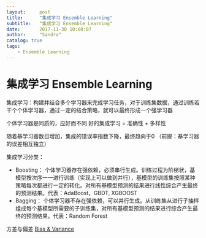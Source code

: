 ```yaml
---
layout:     post
title:      "集成学习 Ensemble Learning"
subtitle:   "集成学习 Ensemble Learning"
date:       2017-11-30 10:08:07 
author:     "Sandra"
catalog: true
tags:
    - Ensemble Learning
---
```

# 集成学习 Ensemble Learning

集成学习：构建并结合多个学习器来完成学习任务，对于训练集数据，通过训练若干个个体学习器，通过一定的结合策略，就可以最终形成一个强学习器

个体学习器是同质的，应好而不同
	好的集成学习 = 准确性 + 多样性

随着基学习器数目增加，集成的错误率指数下降，最终趋向于0
	（前提：基学习器的误差相互独立）

集成学习分类：
+ Boosting：
	个体学习器存在强依赖，必须串行生成。训练过程为阶梯状，基模型按次序一一进行训练（实现上可以做到并行），基模型的训练集按照某种策略每次都进行一定的转化。对所有基模型预测的结果进行线性综合产生最终的预测结果。代表：AdaBoost，GBDT, XGBOOST
+ Bagging：
	个体学习器不存在强依赖，可以并行生成。从训练集从进行子抽样组成每个基模型所需要的子训练集，对所有基模型预测的结果进行综合产生最终的预测结果。代表：Random Forest

方差与偏差
[Bias & Variance](https://sandrashu.github.io/2017/11/30/bias&variance/)

